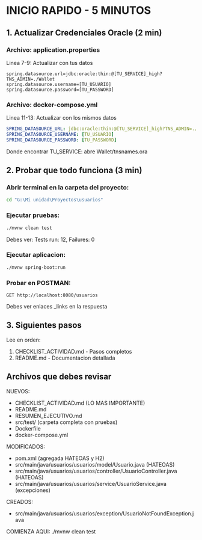 # INICIO RAPIDO - 5 MINUTOS

## 1. Actualizar Credenciales Oracle (2 min)

### Archivo: application.properties
Linea 7-9: Actualizar con tus datos
```properties
spring.datasource.url=jdbc:oracle:thin:@[TU_SERVICE]_high?TNS_ADMIN=./Wallet
spring.datasource.username=[TU_USUARIO]
spring.datasource.password=[TU_PASSWORD]
```

### Archivo: docker-compose.yml
Linea 11-13: Actualizar con los mismos datos
```yaml
SPRING_DATASOURCE_URL: jdbc:oracle:thin:@[TU_SERVICE]_high?TNS_ADMIN=./Wallet
SPRING_DATASOURCE_USERNAME: [TU_USUARIO]
SPRING_DATASOURCE_PASSWORD: [TU_PASSWORD]
```

Donde encontrar TU_SERVICE: abre Wallet/tnsnames.ora

## 2. Probar que todo funciona (3 min)

### Abrir terminal en la carpeta del proyecto:
```bash
cd "G:\Mi unidad\Proyectos\usuarios"
```

### Ejecutar pruebas:
```bash
./mvnw clean test
```

Debes ver: Tests run: 12, Failures: 0

### Ejecutar aplicacion:
```bash
./mvnw spring-boot:run
```

### Probar en POSTMAN:
```
GET http://localhost:8080/usuarios
```

Debes ver enlaces _links en la respuesta

## 3. Siguientes pasos

Lee en orden:
1. CHECKLIST_ACTIVIDAD.md - Pasos completos
2. README.md - Documentacion detallada

## Archivos que debes revisar

NUEVOS:
- CHECKLIST_ACTIVIDAD.md (LO MAS IMPORTANTE)
- README.md
- RESUMEN_EJECUTIVO.md
- src/test/ (carpeta completa con pruebas)
- Dockerfile
- docker-compose.yml

MODIFICADOS:
- pom.xml (agregada HATEOAS y H2)
- src/main/java/usuarios/usuarios/model/Usuario.java (HATEOAS)
- src/main/java/usuarios/usuarios/controller/UsuarioController.java (HATEOAS)
- src/main/java/usuarios/usuarios/service/UsuarioService.java (excepciones)

CREADOS:
- src/main/java/usuarios/usuarios/exception/UsuarioNotFoundException.java

COMIENZA AQUI:
./mvnw clean test
